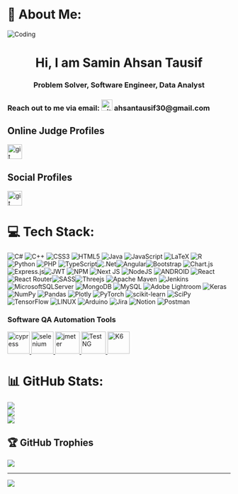 # 💫 About Me:
<img align="center" alt="Coding" src="https://th.bing.com/th/id/R.af27824631c8bdfaf459abd9ebd15358?rik=UqD0rp1cFP%2b5Cg&riu=http%3a%2f%2facutetech.co.uk%2fassets%2fimg%2fgallery%2fwhy.gif&ehk=ggonMnlOfT0hVXJ8kSAEwOF6KBzeWlnzkrseW7BRJHs%3d&risl=&pid=ImgRaw&r=0"/>
<h1 align="center"> Hi, I am Samin Ahsan Tausif</h1>
<h3 align="center"> Problem Solver, Software Engineer, Data Analyst </h3>

<h3>Reach out to me via email: <img src="https://th.bing.com/th/id/OIP.hHwIPMCQQAkUOePAXR_t3gHaHa?pid=ImgDet&rs=1" alt="git" width="25"  height="25"/> ahsantausif30@gmail.com</h3>

<div class="card">   
                    <h2>Online Judge Profiles</h2>
                    <a href="https://leetcode.com/Samin-Ahsan-Tausif/"><img src="https://assets.leetcode.com/contest/LeetCode/company_logo" alt="git" width="33"  height="33" /></a>
                    <h2>Social Profiles</h2>
                    <a href="https://www.linkedin.com/in/samin-ahsan-tausif/"><img src="https://th.bing.com/th/id/OIP.A6WlrrczetshvKzzXlHXbAHaHv?pid=ImgDet&rs=1" alt="git" width="33"  height="33" /></a>  
</div>

# 💻 Tech Stack:
![C#](https://img.shields.io/badge/c%23-%23239120.svg?style=for-the-badge&logo=c-sharp&logoColor=white) ![C++](https://img.shields.io/badge/c++-%2300599C.svg?style=for-the-badge&logo=c%2B%2B&logoColor=white) ![CSS3](https://img.shields.io/badge/css3-%231572B6.svg?style=for-the-badge&logo=css3&logoColor=white) ![HTML5](https://img.shields.io/badge/html5-%23E34F26.svg?style=for-the-badge&logo=html5&logoColor=white) ![Java](https://img.shields.io/badge/java-%23ED8B00.svg?style=for-the-badge&logo=java&logoColor=white) ![JavaScript](https://img.shields.io/badge/javascript-%23323330.svg?style=for-the-badge&logo=javascript&logoColor=%23F7DF1E) ![LaTeX](https://img.shields.io/badge/latex-%23008080.svg?style=for-the-badge&logo=latex&logoColor=white) ![R](https://img.shields.io/badge/r-%23276DC3.svg?style=for-the-badge&logo=r&logoColor=white) ![Python](https://img.shields.io/badge/python-3670A0?style=for-the-badge&logo=python&logoColor=ffdd54) ![PHP](https://img.shields.io/badge/php-%23777BB4.svg?style=for-the-badge&logo=php&logoColor=white) ![TypeScript](https://img.shields.io/badge/typescript-%23007ACC.svg?style=for-the-badge&logo=typescript&logoColor=white)![.Net](https://img.shields.io/badge/.NET-5C2D91?style=for-the-badge&logo=.net&logoColor=white)![Angular](https://img.shields.io/badge/angular-%23DD0031.svg?style=for-the-badge&logo=angular&logoColor=white)![Bootstrap](https://img.shields.io/badge/bootstrap-%23563D7C.svg?style=for-the-badge&logo=bootstrap&logoColor=white) ![Chart.js](https://img.shields.io/badge/chart.js-F5788D.svg?style=for-the-badge&logo=chart.js&logoColor=white) ![Express.js](https://img.shields.io/badge/express.js-%23404d59.svg?style=for-the-badge&logo=express&logoColor=%2361DAFB)![JWT](https://img.shields.io/badge/JWT-black?style=for-the-badge&logo=JSON%20web%20tokens) ![NPM](https://img.shields.io/badge/NPM-%23000000.svg?style=for-the-badge&logo=npm&logoColor=white) ![Next JS](https://img.shields.io/badge/Next-black?style=for-the-badge&logo=next.js&logoColor=white) ![NodeJS](https://img.shields.io/badge/node.js-6DA55F?style=for-the-badge&logo=node.js&logoColor=white) ![ANDROID](https://img.shields.io/badge/android-%2320232a.svg?style=for-the-badge&logo=android&logoColor=%a4c639) ![React](https://img.shields.io/badge/react-%2320232a.svg?style=for-the-badge&logo=react&logoColor=%2361DAFB) ![React Router](https://img.shields.io/badge/React_Router-CA4245?style=for-the-badge&logo=react-router&logoColor=white)![SASS](https://img.shields.io/badge/SASS-hotpink.svg?style=for-the-badge&logo=SASS&logoColor=white)![Threejs](https://img.shields.io/badge/threejs-black?style=for-the-badge&logo=three.js&logoColor=white) ![Apache Maven](https://img.shields.io/badge/Apache%20Maven-C71A36?style=for-the-badge&logo=Apache%20Maven&logoColor=white) ![Jenkins](https://img.shields.io/badge/jenkins-%232C5263.svg?style=for-the-badge&logo=jenkins&logoColor=white) ![MicrosoftSQLServer](https://img.shields.io/badge/Microsoft%20SQL%20Sever-CC2927?style=for-the-badge&logo=microsoft%20sql%20server&logoColor=white) ![MongoDB](https://img.shields.io/badge/MongoDB-%234ea94b.svg?style=for-the-badge&logo=mongodb&logoColor=white) ![MySQL](https://img.shields.io/badge/mysql-%2300f.svg?style=for-the-badge&logo=mysql&logoColor=white) ![Adobe Lightroom](https://img.shields.io/badge/Adobe%20Lightroom-31A8FF.svg?style=for-the-badge&logo=Adobe%20Lightroom&logoColor=white) ![Keras](https://img.shields.io/badge/Keras-%23D00000.svg?style=for-the-badge&logo=Keras&logoColor=white) ![NumPy](https://img.shields.io/badge/numpy-%23013243.svg?style=for-the-badge&logo=numpy&logoColor=white) ![Pandas](https://img.shields.io/badge/pandas-%23150458.svg?style=for-the-badge&logo=pandas&logoColor=white) ![Plotly](https://img.shields.io/badge/Plotly-%233F4F75.svg?style=for-the-badge&logo=plotly&logoColor=white) ![PyTorch](https://img.shields.io/badge/PyTorch-%23EE4C2C.svg?style=for-the-badge&logo=PyTorch&logoColor=white) ![scikit-learn](https://img.shields.io/badge/scikit--learn-%23F7931E.svg?style=for-the-badge&logo=scikit-learn&logoColor=white) ![SciPy](https://img.shields.io/badge/SciPy-%230C55A5.svg?style=for-the-badge&logo=scipy&logoColor=%white) ![TensorFlow](https://img.shields.io/badge/TensorFlow-%23FF6F00.svg?style=for-the-badge&logo=TensorFlow&logoColor=white) ![LINUX](https://img.shields.io/badge/Linux-FCC624?style=for-the-badge&logo=linux&logoColor=black) ![Arduino](https://img.shields.io/badge/-Arduino-00979D?style=for-the-badge&logo=Arduino&logoColor=white) ![Jira](https://img.shields.io/badge/jira-%230A0FFF.svg?style=for-the-badge&logo=jira&logoColor=white) ![Notion](https://img.shields.io/badge/Notion-%23000000.svg?style=for-the-badge&logo=notion&logoColor=white) ![Postman](https://img.shields.io/badge/Postman-FF6C37?style=for-the-badge&logo=postman&logoColor=white)

<h3 align="left">Software QA Automation Tools</h3>
<p align="left"> <a href="https://www.cypress.io" target="_blank" rel="noreferrer"> <img src="https://uploads-ssl.webflow.com/5a9e704c9cbfbc0001836b26/5c018a178073df43d4c224f9_cypressLogo.jpg" alt="cypress" width="50" height="50"/> </a> <a href="https://www.selenium.dev" target="_blank" rel="noreferrer"> <img src="https://raw.githubusercontent.com/detain/svg-logos/780f25886640cef088af994181646db2f6b1a3f8/svg/selenium-logo.svg" alt="selenium" width="50" height="50"/> </a> <a href="https://jmeter.apache.org/" target="_blank" rel="noreferrer"> <img src="https://th.bing.com/th/id/R.18d386b4fd9819722b32db0cbe86dc8c?rik=xWJArpRU5nplUw&pid=ImgRaw&r=0" alt="jmeter" width="55" height="50"/> </a> <a href="https://testng.org/doc/" target="_blank" rel="noreferrer"> <img src="https://th.bing.com/th/id/R.e2af1fe8436bcb5b50aae24b212f0a1b?rik=DKxi%2bBD9a4vxOg&riu=http%3a%2f%2fwww.testingbrain.com%2fwp-content%2fuploads%2f2015%2f06%2fTestNG_tutorial_pdf_training.png&ehk=kepoOm0nKZbyl3mZ8Hr1XAtqYDoT7v2GVo60jZ19FCs%3d&risl=&pid=ImgRaw&r=0" alt="TestNG" width="55" height="50"/> </a> <a href="https://k6.io/" target="_blank" rel="noreferrer"> <img src="https://images.g2crowd.com/uploads/product/image/large_detail/large_detail_096ef414958c8d25da2549c475f95862/k6.png" alt="K6" width="50" height="50"/> </a></p>

# 📊 GitHub Stats:
![](https://github-readme-stats.vercel.app/api?username=AhsanTausif&theme=radical&hide_border=false&include_all_commits=true&count_private=true)<br/>
![](https://github-readme-streak-stats.herokuapp.com/?user=AhsanTausif&theme=radical&hide_border=false)<br/>
![](https://github-readme-stats.vercel.app/api/top-langs/?username=AhsanTausif&theme=radical&hide_border=false&include_all_commits=true&count_private=true&layout=compact)

## 🏆 GitHub Trophies
![](https://github-profile-trophy.vercel.app/?username=AhsanTausif&theme=radical&no-frame=false&no-bg=false&margin-w=4)

---
[![](https://visitcount.itsvg.in/api?id=AhsanTausif&icon=2&color=0)](https://visitcount.itsvg.in)

<!-- Proudly created with GPRM ( https://gprm.itsvg.in ) -->
